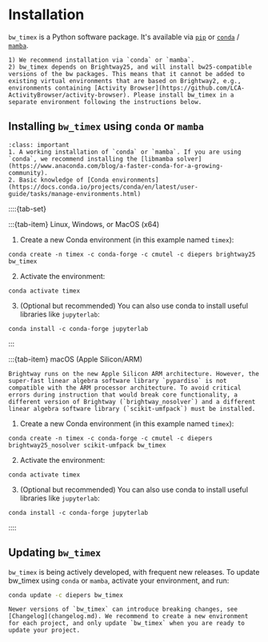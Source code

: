 # Installation

`bw_timex` is a Python software package. It's available via [`pip`](https://pypi.org/project/pip/) or  [`conda`](https://docs.conda.io/en/latest/) / [`mamba`](https://mamba.readthedocs.io/en/latest/).

```{note}
1) We recommend installation via `conda` or `mamba`.
2) bw_timex depends on Brightway25, and will install bw25-compatible versions of the bw packages. This means that it cannot be added to existing virtual environments that are based on Brightway2, e.g., environments containing [Activity Browser](https://github.com/LCA-ActivityBrowser/activity-browser). Please install bw_timex in a separate environment following the instructions below.
```

## Installing `bw_timex` using `conda` or `mamba`

```{admonition} Prerequisites
:class: important
1. A working installation of `conda` or `mamba`. If you are using `conda`, we recommend installing the [libmamba solver](https://www.anaconda.com/blog/a-faster-conda-for-a-growing-community).
2. Basic knowledge of [Conda environments](https://docs.conda.io/projects/conda/en/latest/user-guide/tasks/manage-environments.html)
```

::::{tab-set}

:::{tab-item} Linux, Windows, or MacOS (x64)

1. Create a new Conda environment (in this example named `timex`):

```console
conda create -n timex -c conda-forge -c cmutel -c diepers brightway25 bw_timex
```

2. Activate the environment:

```console
conda activate timex
```

3. (Optional but recommended) You can also use conda to install useful libraries like `jupyterlab`:

```console
conda install -c conda-forge jupyterlab
```

:::

:::{tab-item} macOS (Apple Silicon/ARM)

```{note}
Brightway runs on the new Apple Silicon ARM architecture. However, the super-fast linear algebra software library `pypardiso` is not compatible with the ARM processor architecture. To avoid critical errors during instruction that would break core functionality, a different version of Brightway (`brightway_nosolver`) and a different linear algebra software library (`scikit-umfpack`) must be installed.
```

1. Create a new Conda environment (in this example named `timex`):

```
conda create -n timex -c conda-forge -c cmutel -c diepers brightway25_nosolver scikit-umfpack bw_timex
```

2. Activate the environment:

```
conda activate timex
```

3. (Optional but recommended) You can also use conda to install useful libraries like `jupyterlab`:

```console
conda install -c conda-forge jupyterlab
```

::::

## Updating `bw_timex`

`bw_timex` is being actively developed, with frequent new releases. To update bw_timex using `conda` or `mamba`, activate your environment, and run:

``` bash
conda update -c diepers bw_timex
```

```{warning}
Newer versions of `bw_timex` can introduce breaking changes, see [Changelog](changelog.md). We recommend to create a new environment for each project, and only update `bw_timex` when you are ready to update your project.
```
